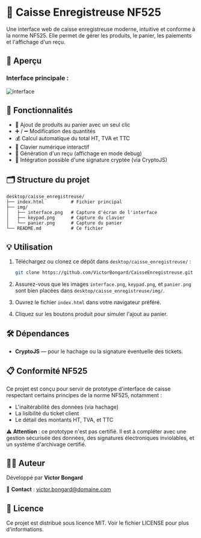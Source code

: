 # 🧾 Caisse Enregistreuse NF525

Une interface web de caisse enregistreuse moderne, intuitive et conforme à la norme NF525. Elle permet de gérer les produits, le panier, les paiements et l'affichage d'un reçu.

## 📸 Aperçu

### Interface principale :
![interface](https://github.com/user-attachments/assets/57446a1e-4e3c-41d9-80b5-da9aed66f8ad)

## 🚀 Fonctionnalités

- 🛒 Ajout de produits au panier avec un seul clic
- ➕ / ➖ Modification des quantités
- 💰 Calcul automatique du total HT, TVA et TTC
- 🔢 Clavier numérique interactif
- 🧾 Génération d'un reçu (affichage en mode debug)
- 🔐 Intégration possible d'une signature cryptée (via CryptoJS)

## 🗂 Structure du projet

```
desktop/caisse_enregistreuse/
├── index.html          # Fichier principal
├── img/
│   ├── interface.png   # Capture d'écran de l'interface
│   ├── keypad.png      # Capture du clavier
│   └── panier.png      # Capture du panier
└── README.md           # Ce fichier
```

## 💡 Utilisation

1. Téléchargez ou clonez ce dépôt dans `desktop/caisse_enregistreuse/` :
   ```bash
   git clone https://github.com/VictorBongard/CaisseEnregistreuse.git desktop/caisse_enregistreuse
   ```

2. Assurez-vous que les images `interface.png`, `keypad.png`, et `panier.png` sont bien placées dans `desktop/caisse_enregistreuse/img/`.

3. Ouvrez le fichier `index.html` dans votre navigateur préféré.

4. Cliquez sur les boutons produit pour simuler l'ajout au panier.

## 🛠 Dépendances

- **CryptoJS** — pour le hachage ou la signature éventuelle des tickets.

## 📋 Conformité NF525

Ce projet est conçu pour servir de prototype d'interface de caisse respectant certains principes de la norme NF525, notamment :

- L'inaltérabilité des données (via hachage)
- La lisibilité du ticket client
- Le détail des montants HT, TVA, et TTC

⚠️ **Attention** : ce prototype n'est pas certifié. Il est à compléter avec une gestion sécurisée des données, des signatures électroniques inviolables, et un système d'archivage certifié.

## 🧑‍💻 Auteur

Développé par **Victor Bongard**

📧 **Contact** : victor.bongard@domaine.com

## 📄 Licence

Ce projet est distribué sous licence MIT. Voir le fichier LICENSE pour plus d'informations.
